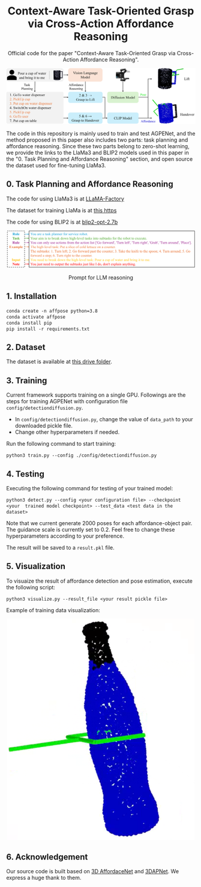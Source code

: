 <div align="center">

# Context-Aware Task-Oriented Grasp via Cross-Action Affordance Reasoning


Official code for the paper "Context-Aware Task-Oriented Grasp via Cross-Action Affordance Reasoning".

<img src="./assets/intro.png" width="800">


</div>

The code in this repository is mainly used to train and test AGPENet, and the method proposed in this paper also includes two parts: task planning and affordance reasoning. Since these two parts belong to zero-shot learning, we provide the links to the LlaMa3 and BLIP2 models used in this paper in the "0. Task Planning and Affordance Reasoning" section, and open source the dataset used for fine-tuning LlaMa3.


## 0. Task Planning and Affordance Reasoning

The code for using LlaMa3 is at [LLaMA-Factory](https://github.com/hiyouga/LLaMA-Factory)

The dataset for training LlaMa is at [this https](https://drive.google.com/drive/folders/1iWVkn4zApUh8kYp3s1ZqCZeXNSvynE1u?usp=sharing)

The code for using BLIP2 is at [blip2-opt-2.7b](https://huggingface.co/Salesforce/blip2-opt-2.7b)

<div align="center">

<img src="./assets/Prompt.png" width="800">

Prompt for LLM reasoning

</div>

## 1. Installation

    conda create -n affpose python=3.8
    conda activate affpose
    conda install pip
    pip install -r requirements.txt


## 2. Dataset
The dataset is available at [this drive folder](https://drive.google.com/drive/folders/1vDGHs3QZmmF2rGluGlqBIyCp8sPR4Yws?usp=sharing).


## 3. Training
Current framework supports training on a single GPU. Followings are the steps for training AGPENet with configuration file ```config/detectiondiffusion.py```.

- In ```config/detectiondiffusion.py```, change the value of ```data_path``` to your downloaded pickle file.
- Change other hyperparameters if needed.

Run the following command to start training:

    python3 train.py --config ./config/detectiondiffusion.py


## 4. Testing
Executing the following command for testing of your trained model:

    python3 detect.py --config <your configuration file> --checkpoint <your  trained model checkpoint> --test_data <test data in the dataset>

Note that we current generate 2000 poses for each affordance-object pair.
The guidance scale is currently set to 0.2. Feel free to change these hyperparameters according to your preference.

The result will be saved to a ```result.pkl``` file.


## 5. Visualization
To visuaize the result of affordance detection and pose estimation, execute the following script:

    python3 visualize.py --result_file <your result pickle file>

Example of training data visualization:

<div align="center">
<img src="./assets/visualization.png" width="500">
</div>

## 6. Acknowledgement

Our source code is built based on [3D AffordaceNet](https://github.com/Gorilla-Lab-SCUT/AffordanceNet) and [3DAPNet](https://github.com/Fsoft-AIC/Language-Conditioned-Affordance-Pose-Detection-in-3D-Point-Clouds). We express a huge thank to them.